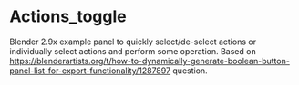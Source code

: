 # Actions_toggle
Blender 2.9x example panel to quickly select/de-select actions or individually select actions and perform some operation. Based on https://blenderartists.org/t/how-to-dynamically-generate-boolean-button-panel-list-for-export-functionality/1287897 question.
